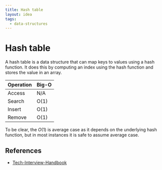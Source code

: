 ```yaml
---
title: Hash table
layout: idea
tags:
  - data-structures
---
```


# Hash table

A hash table is a data structure that can map keys to values using a hash
function. It does this by computing an index using the hash function and stores
the value in an array.

| Operation | Big-O |
| --------- | ----- |
| Access    | N/A   |
| Search    | O(1)  |
| Insert    | O(1)  |
| Remove    | O(1)  |

To be clear, the $O(1)$ is average case as it depends on the underlying hash
function, but in most instances it is safe to assume average case.

## References

- [Tech-Interview-Handbook](/reference/Tech-Interview-Handbook)
